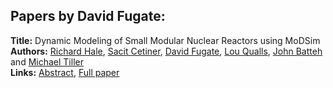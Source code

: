 <h2>Papers by David Fugate:</h2>
<p>
<b>Title:</b> Dynamic Modeling of Small Modular Nuclear Reactors using MoDSim<br />
<b>Authors:</b> <a href="../authors/author_123.html">Richard Hale</a>, <a href="../authors/author_57.html">Sacit Cetiner</a>, <a href="../authors/author_100.html">David Fugate</a>, <a href="../authors/author_251.html">Lou Qualls</a>, <a href="../authors/author_22.html">John Batteh</a> and <a href="../authors/author_308.html">Michael Tiller</a><br />
<b>Links:</b> <a href="../abstracts/abstract_104.pdf">Abstract</a>, <a href="../submissions/ECP14096989_HaleCetinerFugateQuallsBattehTiller.pdf">Full paper</a>
</p>